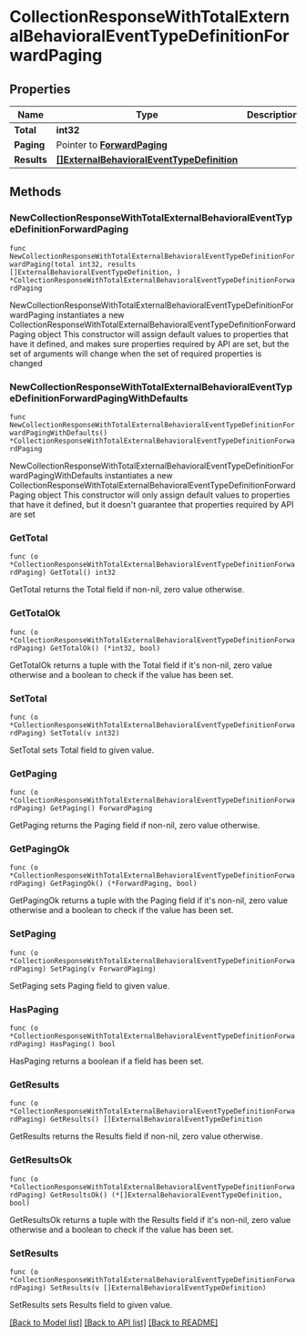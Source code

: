 # CollectionResponseWithTotalExternalBehavioralEventTypeDefinitionForwardPaging

## Properties

Name | Type | Description | Notes
------------ | ------------- | ------------- | -------------
**Total** | **int32** |  | 
**Paging** | Pointer to [**ForwardPaging**](ForwardPaging.md) |  | [optional] 
**Results** | [**[]ExternalBehavioralEventTypeDefinition**](ExternalBehavioralEventTypeDefinition.md) |  | 

## Methods

### NewCollectionResponseWithTotalExternalBehavioralEventTypeDefinitionForwardPaging

`func NewCollectionResponseWithTotalExternalBehavioralEventTypeDefinitionForwardPaging(total int32, results []ExternalBehavioralEventTypeDefinition, ) *CollectionResponseWithTotalExternalBehavioralEventTypeDefinitionForwardPaging`

NewCollectionResponseWithTotalExternalBehavioralEventTypeDefinitionForwardPaging instantiates a new CollectionResponseWithTotalExternalBehavioralEventTypeDefinitionForwardPaging object
This constructor will assign default values to properties that have it defined,
and makes sure properties required by API are set, but the set of arguments
will change when the set of required properties is changed

### NewCollectionResponseWithTotalExternalBehavioralEventTypeDefinitionForwardPagingWithDefaults

`func NewCollectionResponseWithTotalExternalBehavioralEventTypeDefinitionForwardPagingWithDefaults() *CollectionResponseWithTotalExternalBehavioralEventTypeDefinitionForwardPaging`

NewCollectionResponseWithTotalExternalBehavioralEventTypeDefinitionForwardPagingWithDefaults instantiates a new CollectionResponseWithTotalExternalBehavioralEventTypeDefinitionForwardPaging object
This constructor will only assign default values to properties that have it defined,
but it doesn't guarantee that properties required by API are set

### GetTotal

`func (o *CollectionResponseWithTotalExternalBehavioralEventTypeDefinitionForwardPaging) GetTotal() int32`

GetTotal returns the Total field if non-nil, zero value otherwise.

### GetTotalOk

`func (o *CollectionResponseWithTotalExternalBehavioralEventTypeDefinitionForwardPaging) GetTotalOk() (*int32, bool)`

GetTotalOk returns a tuple with the Total field if it's non-nil, zero value otherwise
and a boolean to check if the value has been set.

### SetTotal

`func (o *CollectionResponseWithTotalExternalBehavioralEventTypeDefinitionForwardPaging) SetTotal(v int32)`

SetTotal sets Total field to given value.


### GetPaging

`func (o *CollectionResponseWithTotalExternalBehavioralEventTypeDefinitionForwardPaging) GetPaging() ForwardPaging`

GetPaging returns the Paging field if non-nil, zero value otherwise.

### GetPagingOk

`func (o *CollectionResponseWithTotalExternalBehavioralEventTypeDefinitionForwardPaging) GetPagingOk() (*ForwardPaging, bool)`

GetPagingOk returns a tuple with the Paging field if it's non-nil, zero value otherwise
and a boolean to check if the value has been set.

### SetPaging

`func (o *CollectionResponseWithTotalExternalBehavioralEventTypeDefinitionForwardPaging) SetPaging(v ForwardPaging)`

SetPaging sets Paging field to given value.

### HasPaging

`func (o *CollectionResponseWithTotalExternalBehavioralEventTypeDefinitionForwardPaging) HasPaging() bool`

HasPaging returns a boolean if a field has been set.

### GetResults

`func (o *CollectionResponseWithTotalExternalBehavioralEventTypeDefinitionForwardPaging) GetResults() []ExternalBehavioralEventTypeDefinition`

GetResults returns the Results field if non-nil, zero value otherwise.

### GetResultsOk

`func (o *CollectionResponseWithTotalExternalBehavioralEventTypeDefinitionForwardPaging) GetResultsOk() (*[]ExternalBehavioralEventTypeDefinition, bool)`

GetResultsOk returns a tuple with the Results field if it's non-nil, zero value otherwise
and a boolean to check if the value has been set.

### SetResults

`func (o *CollectionResponseWithTotalExternalBehavioralEventTypeDefinitionForwardPaging) SetResults(v []ExternalBehavioralEventTypeDefinition)`

SetResults sets Results field to given value.



[[Back to Model list]](../README.md#documentation-for-models) [[Back to API list]](../README.md#documentation-for-api-endpoints) [[Back to README]](../README.md)



